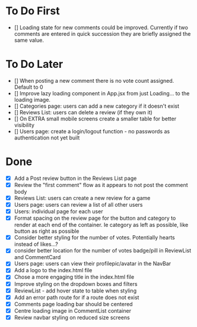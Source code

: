 # To Do First

- [] Loading state for new comments could be improved. Currently if two comments are entered in quick succession they are briefly assigned the same value.

# To Do Later

- [] When posting a new comment there is no vote count assigned. Default to 0
- [] Improve lazy loading component in App.jsx from just Loading... to the loading image.
- [] Categories page: users can add a new category if it doesn't exist
- [] Reviews List: users can delete a review (if they own it)
- [] On EXTRA small mobile screens create a smaller table for better visibility
- [] Users page: create a login/logout function - no passwords as authentication not yet built

# Done

- [x] Add a Post review button in the Reviews List page
- [x] Review the "first comment" flow as it appears to not post the comment body
- [x] Reviews List: users can create a new review for a game
- [x] Users page: users can review a list of all other users
- [x] Users: individual page for each user
- [x] Format spacing on the review page for the button and category to render at each end of the container. Ie category as left as possible, like button as right as possible
- [x] Consider better styling for the number of votes. Potentially hearts instead of likes...?
- [x] consider better location for the number of votes badge/pill in ReviewList and CommentCard
- [x] Users page: users can view their profilepic/avatar in the NavBar
- [x] Add a logo to the index.html file
- [x] Chose a more engaging title in the index.html file
- [x] Improve styling on the dropdown boxes and filters
- [x] ReviewList - add hover state to table when styling
- [x] Add an error path route for if a route does not exist
- [x] Comments page loading bar should be centered
- [x] Centre loading image in CommentList container
- [x] Review navbar styling on reduced size screens
